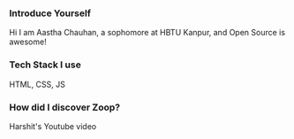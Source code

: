 ### Introduce Yourself
Hi I am Aastha Chauhan, a sophomore at HBTU Kanpur, and Open Source is awesome!

### Tech Stack I use
HTML, CSS, JS

### How did I discover Zoop?
Harshit's Youtube video
